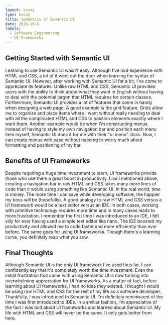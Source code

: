 ```yaml
---
layout: essay
type: essay
title: Semantics of Semantic UI
date: 2016-10-6
labels:
  - Software Engineering
  - UI Frameworks
---
```


## Getting Started with Semantic UI

Learning to use Semantic UI wasn't easy. Although I've had experience with HTML and CSS, a lot of it went out the door when learning the syntax of Semantic UI. However, after working with Semantic UI for a bit, I've come to appreciate its features. Unlike raw HTML and CSS, Semantic UI provides users with the ability to think about what they want in English without having to deal with the potential jargon that HTML requires for certain classes. Furthermore, Semantic UI provides a lot of features that come in handy when designing a web page. A good example is the grid feature. Grids allow me to organize and place items where I want without really needing to deal with all the complicated HTML and CSS to position elements exactly where I want them. Another example would be when I'm constructing menus. Instead of having to style my own navigation bar and position each menu item myself, Semantic UI does it for me with their "ui menu" class. Now, I can create menus with ease without needing to worry much about formatting and positioning of my bar.

## Benefits of UI Frameworks

Despite requiring a huge time investment to learn, UI frameworks provide those who use them a great boost in productivity. Like I mentioned above, creating a navigation bar in raw HTML and CSS takes many more lines of code than it would using something like Semantic UI. In the real world, time is money. The more time I can save while developing software, the happier my boss will be (hopefully). A good analogy to raw HTML and CSS versus a UI framework would be a text editor versus an IDE. In both cases, working with primitive technology requires more time and in many cases leads to more frustration. I remember the first time I was introduced to an IDE, I felt silly for ever having used a simple text editor like nano. The IDE boosted my productivity and allowed me to code faster and more efficiently than ever before. The same goes for using UI frameworks. Though there's a learning curve, you definitely reap what you sow. 

## Final Thoughts

Although Semantic UI is the only UI framework I've used thus far, I can confidently say that it's completely worth the time investment. Even the initial frustration that came with using Semantic UI is now turning into overwhelming appreciation for UI frameworks. As a matter of fact, before learning about UI frameworks, I had no idea they existed. I thought I would be using raw HTML and CSS for the rest of my life as a software developer. Thankfully, I was introduced to Semantic UI. I'm definitely reminiscent of the time I was first introduced to IDEs. In a smiliar fashion, I'm appreciative of the fact I was told about UI frameworks and learned about Semantic UI. My life with HTML and CSS will never be the same. It only gets better from here.



